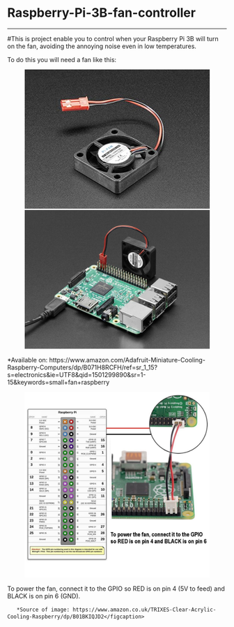 # Raspberry-Pi-3B-fan-controller
---------------------------------

#This is project enable you to control when your Raspberry Pi 3B will turn on the fan, avoiding the annoying noise even in low temperatures.

To do this you will need a fan like this:

  <p align="center">
     <img src="fan.png" width="425"/> <img src="fan-and-raspberry.png" width="425"/> 
     <figcaption>*Available on: https://www.amazon.com/Adafruit-Miniature-Cooling-Raspberry-Computers/dp/B071H8RCFH/ref=sr_1_15?s=electronics&ie=UTF8&qid=1501299890&sr=1-15&keywords=small+fan+raspberry</figcaptio
  </p>

  <p align="center">
     <img src="how-to-connect.png" width="425"/>
     <figcaption>
       To power the fan, connect it to the GPIO so RED is on pin 4 (5V to feed) and BLACK is on pin 6 (GND).
       
       *Source of image: https://www.amazon.co.uk/TRIXES-Clear-Acrylic-Cooling-Raspberry/dp/B01BKIQJD2</figcaption>
  </p>

